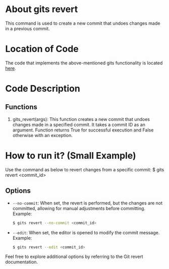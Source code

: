# About gits revert

This command is used to create a new commit that undoes changes made in a previous commit.

# Location of Code
The code that implements the above-mentioned gits functionality is located [here](https://github.com/mksami22/SE-Project-2/blob/master/code/gits_revert.py).

# Code Description
## Functions
1. gits_revert(args): 
   This function creates a new commit that undoes changes made in a specified commit. It takes a commit ID as an argument.
   Function returns True for successful execution and False otherwise with an exception.

# How to run it? (Small Example)
Use the command as below to revert changes from a specific commit:
$ gits revert <commit_id>

## Options
- `--no-commit`: When set, the revert is performed, but the changes are not committed, allowing for manual adjustments before committing.
  Example:
  ```bash
  $ gits revert --no-commit <commit_id>
- `--edit`: When set, the editor is opened to modify the commit message.
  Example:
  ```bash
  $ gits revert --edit <commit_id>
  ```
Feel free to explore additional options by referring to the Git revert documentation.
